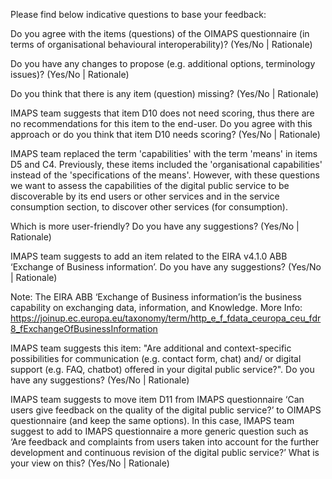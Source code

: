 Please find below indicative questions to base your feedback:

Do you agree with the items (questions) of the OIMAPS questionnaire (in terms of organisational behavioural interoperability)? (Yes/No | Rationale)

Do you have any changes to propose (e.g. additional options, terminology issues)? (Yes/No | Rationale)

Do you think that there is any item (question) missing? (Yes/No | Rationale)

IMAPS team suggests that item D10 does not need scoring, thus there are no recommendations for this item to the end-user. Do you agree with this approach or do you think that item D10 needs scoring? (Yes/No | Rationale)

IMAPS team replaced the term 'capabilities' with the term 'means' in items D5 and C4. Previously, these items included the 'organisational capabilities' instead of the 'specifications of the means'. However, with these questions we want to assess the capabilities of the digital public service to be discoverable by its end users or other services and in the service consumption section, to discover other services (for consumption).

Which is more user-friendly? Do you have any suggestions? (Yes/No | Rationale)

IMAPS team suggests to add an item related to the EIRA v4.1.0 ABB ‘Exchange of Business information’. Do you have any suggestions? (Yes/No | Rationale)

Note: The EIRA ABB ‘Exchange of Business information’is the business capability on exchanging data, information, and Knowledge. More Info: https://joinup.ec.europa.eu/taxonomy/term/http_e_f_fdata_ceuropa_ceu_fdr8_fExchangeOfBusinessInformation

IMAPS team suggests this item: "Are additional and context-specific possibilities for communication (e.g. contact form, chat) and/ or digital support (e.g. FAQ, chatbot) offered in your digital public service?". Do you have any suggestions? (Yes/No | Rationale)

IMAPS team suggests to move item D11 from IMAPS questionnaire ‘Can users give feedback on the quality of the digital public service?’ to OIMAPS questionnaire (and keep the same options). In this case, IMAPS team suggest to add to IMAPS questionnaire a more generic question such as ‘Are feedback and complaints from users taken into account for the further development and continuous revision of the digital public service?’ What is your view on this? (Yes/No | Rationale)

